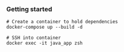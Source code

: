 ### Getting started
```
# Create a container to hold dependencies
docker-compose up --build -d

# SSH into container
docker exec -it java_app zsh
```